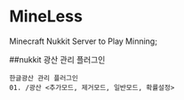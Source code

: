 # MineLess
Minecraft Nukkit Server to Play Minning;

##nukkit 광산 관리 플러그인
```
한글광산 관리 플러그인
01. /광산 <추가모드, 제거모드, 일반모드, 확률설정>

```
